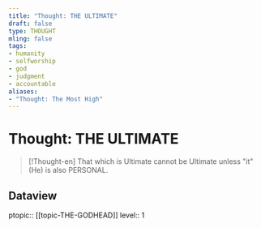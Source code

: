 ```yaml
---
title: "Thought: THE ULTIMATE"
draft: false
type: THOUGHT
mling: false
tags:
- humanity
- selfworship
- god
- judgment
- accountable
aliases:
- "Thought: The Most High"
---
```

# Thought: THE ULTIMATE
> [!Thought-en]
> That which is Ultimate cannot be Ultimate unless "it" (He) is also PERSONAL.

## Dataview
ptopic:: [[topic-THE-GODHEAD]]
level:: 1
